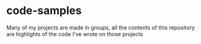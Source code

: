 # code-samples
Many of my projects are made in groups, all the contents of this repository are highlights of the code I've wrote on those projects
